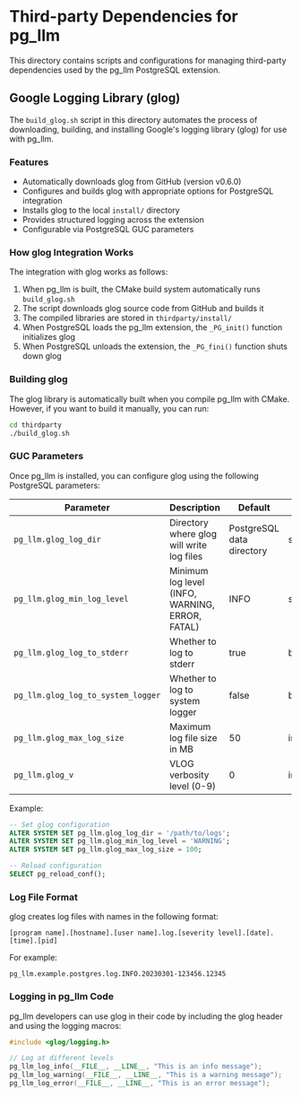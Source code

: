 # Third-party Dependencies for pg_llm

This directory contains scripts and configurations for managing third-party dependencies used by the pg_llm PostgreSQL extension.

## Google Logging Library (glog)

The `build_glog.sh` script in this directory automates the process of downloading, building, and installing Google's logging library (glog) for use with pg_llm.

### Features

- Automatically downloads glog from GitHub (version v0.6.0)
- Configures and builds glog with appropriate options for PostgreSQL integration
- Installs glog to the local `install/` directory
- Provides structured logging across the extension
- Configurable via PostgreSQL GUC parameters

### How glog Integration Works

The integration with glog works as follows:

1. When pg_llm is built, the CMake build system automatically runs `build_glog.sh`
2. The script downloads glog source code from GitHub and builds it
3. The compiled libraries are stored in `thirdparty/install/`
4. When PostgreSQL loads the pg_llm extension, the `_PG_init()` function initializes glog
5. When PostgreSQL unloads the extension, the `_PG_fini()` function shuts down glog

### Building glog

The glog library is automatically built when you compile pg_llm with CMake. 
However, if you want to build it manually, you can run:

```bash
cd thirdparty
./build_glog.sh
```

### GUC Parameters

Once pg_llm is installed, you can configure glog using the following PostgreSQL parameters:

| Parameter | Description | Default | Type |
|-----------|-------------|---------|------|
| `pg_llm.glog_log_dir` | Directory where glog will write log files | PostgreSQL data directory | string |
| `pg_llm.glog_min_log_level` | Minimum log level (INFO, WARNING, ERROR, FATAL) | INFO | string |
| `pg_llm.glog_log_to_stderr` | Whether to log to stderr | true | boolean |
| `pg_llm.glog_log_to_system_logger` | Whether to log to system logger | false | boolean |
| `pg_llm.glog_max_log_size` | Maximum log file size in MB | 50 | integer |
| `pg_llm.glog_v` | VLOG verbosity level (0-9) | 0 | integer |

Example:

```sql
-- Set glog configuration
ALTER SYSTEM SET pg_llm.glog_log_dir = '/path/to/logs';
ALTER SYSTEM SET pg_llm.glog_min_log_level = 'WARNING';
ALTER SYSTEM SET pg_llm.glog_max_log_size = 100;

-- Reload configuration
SELECT pg_reload_conf();
```

### Log File Format

glog creates log files with names in the following format:

```
[program name].[hostname].[user name].log.[severity level].[date].[time].[pid]
```

For example:
```
pg_llm.example.postgres.log.INFO.20230301-123456.12345
```

### Logging in pg_llm Code

pg_llm developers can use glog in their code by including the glog header and using the logging macros:

```cpp
#include <glog/logging.h>

// Log at different levels
pg_llm_log_info(__FILE__, __LINE__, "This is an info message");
pg_llm_log_warning(__FILE__, __LINE__, "This is a warning message");
pg_llm_log_error(__FILE__, __LINE__, "This is an error message");

```